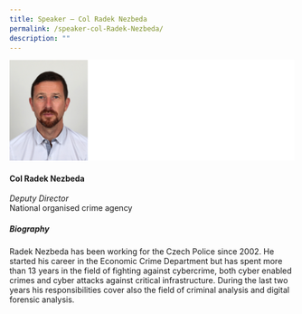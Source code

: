 ```yaml
---
title: Speaker – Col Radek Nezbeda
permalink: /speaker-col-Radek-Nezbeda/
description: ""
---
```


![](/images/Speakers/col%20Radek%20Nezbeda.jpg)

#### **Col Radek Nezbeda**

*Deputy Director*  
National organised crime agency

##### **Biography**
Radek Nezbeda has been working for the Czech Police since 2002. He started his career in the Economic Crime Department but has spent more than 13 years in the field of fighting against cybercrime, both cyber enabled crimes and cyber attacks against critical infrastructure. During the last two years his responsibilities cover also the field of criminal analysis and digital forensic analysis.